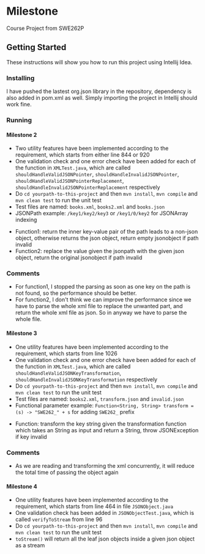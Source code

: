 # Milestone

Course Project from SWE262P

## Getting Started

These instructions will show you how to run this project using Intellij Idea.


### Installing

I have pushed the lastest org.json library in the repository, dependency is also added in pom.xml as well. Simply importing the project in Intellij should work fine.

### Running
#### Milestone 2
* Two utility features have been implemented according to the requirement, which starts from either line 844 or 920
* One validation check and one error check have been added for each of the function in `XMLTest.java`, which are called `shouldHandleValidJSONPointer`, `shouldHandleInvalidJSONPointer`, `shouldHandleValidJSONPointerReplacement`, `shouldHandleInvalidJSONPointerReplacement` respectively
* Do `cd yourpath-to-this-project` and then `mvn install`, `mvn compile` and `mvn clean test` to run the unit test
* Test files are named: `books.xml`, `books2.xml` and `books.json`
* JSONPath example: `/key1/key2/key3` or `/key1/0/key2` for JSONArray indexing
- Function1: return the inner key-value pair of the path leads to a non-json object, otherwise returns the json object, return empty jsonobject if path invalid
- Function2: replace the value given the jsonpath with the given json object, return the original jsonobject if path invalid

### Comments
* For function1, I stopped the parsing as soon as one key on the path is not found, so the performance should be better.
* For function2, I don't think we can improve the performance since we have to parse the whole xml file to replace the unwanted part, and return the whole xml file as json. So in anyway we have to parse the whole file.

#### Milestone 3
* One utility features have been implemented according to the requirement, which starts from line 1026
* One validation check and one error check have been added for each of the function in `XMLTest.java`, which are called `shouldHandleValidJSONKeyTransformation`, `shouldHandleInvalidJSONKeyTransformation` respectively
* Do `cd yourpath-to-this-project` and then `mvn install`, `mvn compile` and `mvn clean test` to run the unit test
* Test files are named: `books2.xml`, `transform.json` and `invalid.json`
* Functional parameter example: `Function<String, String> transform = (s) -> "SWE262_" + s` for adding `SWE262_` prefix
- Function: transform the key string given the transformation function which takes an String as input and return a String, throw JSONException if key invalid

### Comments
* As we are reading and transforming the xml concurrently, it will reduce the total time of passing the object again

#### Milestone 4
* One utility features have been implemented according to the requirement, which starts from line 464 in file `JSONObject.java`
* One validation check has been added in `JSONObjectTest.java`, which is called `verifyToStream` from line 96
* Do `cd yourpath-to-this-project` and then `mvn install`, `mvn compile` and `mvn clean test` to run the unit test
* `toStream()` will return all the leaf json objects inside a given json object as a stream